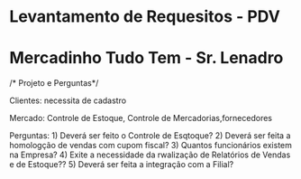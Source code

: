 # Levantamento de Requesitos - PDV 
 

 # Mercadinho Tudo Tem -  Sr. Lenadro 

/* Projeto e Perguntas*/

Clientes: necessita de cadastro

Mercado: Controle de Estoque, Controle de Mercadorias,fornecedores

Perguntas: 1) Deverá ser feito o Controle de Esqtoque?
           2) Deverá ser feita a homologção  de vendas com cupom fiscal?
           3) Quantos funcionários existem na Empresa?
           4) Exite a necessidade da rwalização de Relatórios de Vendas e de Estoque??
           5) Deverá ser feita a integração com a Filial?

